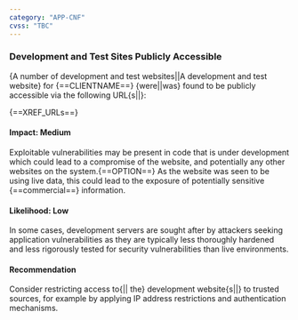 ```yaml
---
category: "APP-CNF"
cvss: "TBC"
---
```

### Development and Test Sites Publicly Accessible
{A number of development and test websites||A development and test website} for {==CLIENTNAME==} {were||was} found to be publicly accessible via the following URL{s||}:

{==XREF_URLs==}
#### Impact: Medium
Exploitable vulnerabilities may be present in code that is under development which could lead to a compromise of the website, and potentially any other websites on the system.{==OPTION==} As the website was seen to be using live data, this could lead to the exposure of potentially sensitive {==commercial==} information.
#### Likelihood: Low
In some cases, development servers are sought after by attackers seeking application vulnerabilities as they are typically less thoroughly hardened and less rigorously tested for security vulnerabilities than live environments.
#### Recommendation
Consider restricting access to{|| the} development website{s||} to trusted sources, for example by applying IP address restrictions and authentication mechanisms.

